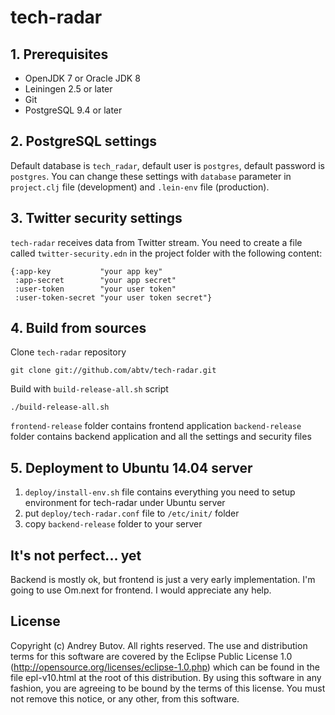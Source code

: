 # tech-radar

## 1. Prerequisites
* OpenJDK 7 or Oracle JDK 8
* Leiningen 2.5 or later
* Git
* PostgreSQL 9.4 or later

## 2. PostgreSQL settings

Default database is `tech_radar`, default user is `postgres`, default password is `postgres`. 
You can change these settings with `database` parameter in `project.clj` file (development) and `.lein-env` file (production).

## 3. Twitter security settings

`tech-radar` receives data from Twitter stream. You need to create a file called `twitter-security.edn` 
in the project folder with the following content:

```
{:app-key           "your app key"
 :app-secret        "your app secret"
 :user-token        "your user token"
 :user-token-secret "your user token secret"}
```

## 4. Build from sources

Clone `tech-radar` repository

```
git clone git://github.com/abtv/tech-radar.git
```

Build with `build-release-all.sh` script 

```
./build-release-all.sh
```

`frontend-release` folder contains frontend application
`backend-release` folder contains backend application and all the settings and security files

## 5. Deployment to Ubuntu 14.04 server

1. `deploy/install-env.sh` file contains everything you need to setup environment for tech-radar under Ubuntu server
2. put `deploy/tech-radar.conf` file to `/etc/init/` folder
3. copy `backend-release` folder to your server

## It's not perfect... yet
Backend is mostly ok, but frontend is just a very early implementation. I'm going to use Om.next for frontend. 
I would appreciate any help.

## License

Copyright (c) Andrey Butov. All rights reserved. The use and
distribution terms for this software are covered by the Eclipse
Public License 1.0 (http://opensource.org/licenses/eclipse-1.0.php)
which can be found in the file epl-v10.html at the root of this
distribution. By using this software in any fashion, you are
agreeing to be bound by the terms of this license. You must
not remove this notice, or any other, from this software.

